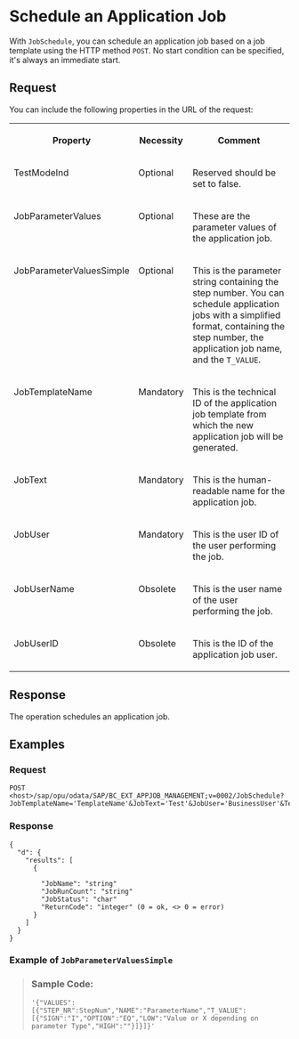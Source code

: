 <!-- loiof2a48b0f4e774562a2ec6a3964a9c7e5 -->

# Schedule an Application Job

With `JobSchedule`, you can schedule an application job based on a job template using the HTTP method `POST`. No start condition can be specified, it's always an immediate start.



<a name="loiof2a48b0f4e774562a2ec6a3964a9c7e5__section_jzq_tvt_zhb"/>

## Request

You can include the following properties in the URL of the request:


<table>
<tr>
<th valign="top">

Property

</th>
<th valign="top">

Necessity

</th>
<th valign="top">

Comment

</th>
</tr>
<tr>
<td valign="top">

TestModeInd

</td>
<td valign="top">

Optional

</td>
<td valign="top">

Reserved should be set to false.

</td>
</tr>
<tr>
<td valign="top">

JobParameterValues

</td>
<td valign="top">

Optional

</td>
<td valign="top">

These are the parameter values of the application job.

</td>
</tr>
<tr>
<td valign="top">

JobParameterValuesSimple

</td>
<td valign="top">

Optional

</td>
<td valign="top">

This is the parameter string containing the step number. You can schedule application jobs with a simplified format, containing the step number, the application job name, and the `T_VALUE`.

</td>
</tr>
<tr>
<td valign="top">

JobTemplateName

</td>
<td valign="top">

Mandatory

</td>
<td valign="top">

This is the technical ID of the application job template from which the new application job will be generated.

</td>
</tr>
<tr>
<td valign="top">

JobText

</td>
<td valign="top">

Mandatory

</td>
<td valign="top">

This is the human-readable name for the application job.

</td>
</tr>
<tr>
<td valign="top">

JobUser

</td>
<td valign="top">

Mandatory

</td>
<td valign="top">

This is the user ID of the user performing the job.

</td>
</tr>
<tr>
<td valign="top">

JobUserName

</td>
<td valign="top">

Obsolete

</td>
<td valign="top">

This is the user name of the user performing the job.

</td>
</tr>
<tr>
<td valign="top">

JobUserID

</td>
<td valign="top">

Obsolete

</td>
<td valign="top">

This is the ID of the application job user.

</td>
</tr>
</table>



<a name="loiof2a48b0f4e774562a2ec6a3964a9c7e5__section_ztj_5wt_zhb"/>

## Response

The operation schedules an application job.



<a name="loiof2a48b0f4e774562a2ec6a3964a9c7e5__section_mwv_vwt_zhb"/>

## Examples



### Request

```
POST <host>/sap/opu/odata/SAP/BC_EXT_APPJOB_MANAGEMENT;v=0002/JobSchedule?JobTemplateName='TemplateName'&JobText='Test'&JobUser='BusinessUser'&TestModeInd=false&JobParameterValues=''
```



### Response

```
{
  "d": {
    "results": [
      {

        "JobName": "string"
        "JobRunCount": "string"
        "JobStatus": "char"
        "ReturnCode": "integer" (0 = ok, <> 0 = error)
      }
    ]
  }
}

```



### Example of `JobParameterValuesSimple`

> ### Sample Code:  
> ```
> '{"VALUES":[{"STEP_NR":StepNum","NAME":"ParameterName","T_VALUE":[{"SIGN":"I","OPTION":"EQ","LOW":"Value or X depending on parameter Type","HIGH":""}]}]}'
> ```

